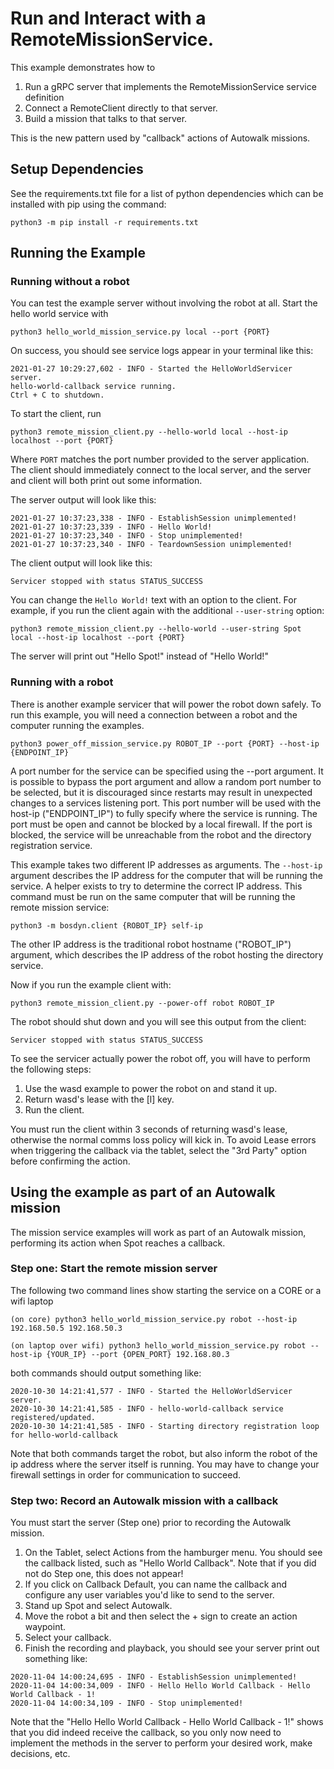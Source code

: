 <!--
Copyright (c) 2023 Boston Dynamics, Inc.  All rights reserved.

Downloading, reproducing, distributing or otherwise using the SDK Software
is subject to the terms and conditions of the Boston Dynamics Software
Development Kit License (20191101-BDSDK-SL).
-->

# Run and Interact with a RemoteMissionService.

This example demonstrates how to

1. Run a gRPC server that implements the RemoteMissionService service definition
2. Connect a RemoteClient directly to that server.
3. Build a mission that talks to that server.

This is the new pattern used by "callback" actions of Autowalk missions.

## Setup Dependencies

See the requirements.txt file for a list of python dependencies which can be installed with pip using the command:

```
python3 -m pip install -r requirements.txt
```

## Running the Example

### Running without a robot

You can test the example server without involving the robot at all. Start the hello world service with

```
python3 hello_world_mission_service.py local --port {PORT}
```

On success, you should see service logs appear in your terminal like this:

```
2021-01-27 10:29:27,602 - INFO - Started the HelloWorldServicer server.
hello-world-callback service running.
Ctrl + C to shutdown.
```

To start the client, run

```
python3 remote_mission_client.py --hello-world local --host-ip localhost --port {PORT}
```

Where `PORT` matches the port number provided to the server application. The client should immediately connect to the local server, and the server and client will both print out some information.

The server output will look like this:

```
2021-01-27 10:37:23,338 - INFO - EstablishSession unimplemented!
2021-01-27 10:37:23,339 - INFO - Hello World!
2021-01-27 10:37:23,340 - INFO - Stop unimplemented!
2021-01-27 10:37:23,340 - INFO - TeardownSession unimplemented!
```

The client output will look like this:

```
Servicer stopped with status STATUS_SUCCESS
```

You can change the `Hello World!` text with an option to the client. For example, if you run the client again with the additional `--user-string` option:

```
python3 remote_mission_client.py --hello-world --user-string Spot local --host-ip localhost --port {PORT}
```

The server will print out "Hello Spot!" instead of "Hello World!"

### Running with a robot

There is another example servicer that will power the robot down safely. To run this example, you will need a connection between a robot and the computer running the examples.

```
python3 power_off_mission_service.py ROBOT_IP --port {PORT} --host-ip {ENDPOINT_IP}
```

A port number for the service can be specified using the --port argument. It is possible to bypass the port argument and allow a random port number to be selected, but it is discouraged since restarts may result in unexpected changes to a services listening port. This port number will be used with the host-ip ("ENDPOINT_IP") to fully specify where the service is running. The port must be open and cannot be blocked by a local firewall. If the port is blocked, the service will be unreachable from the robot and the directory registration service.

This example takes two different IP addresses as arguments. The `--host-ip` argument describes the IP address for the computer that will be running the service. A helper exists to try to determine the correct IP address. This command must be run on the same computer that will be running the remote mission service:

```
python3 -m bosdyn.client {ROBOT_IP} self-ip
```

The other IP address is the traditional robot hostname ("ROBOT_IP") argument, which describes the IP address of the robot hosting the directory service.

Now if you run the example client with:

```
python3 remote_mission_client.py --power-off robot ROBOT_IP
```

The robot should shut down and you will see this output from the client:

```
Servicer stopped with status STATUS_SUCCESS
```

To see the servicer actually power the robot off, you will have to perform the following steps:

1. Use the wasd example to power the robot on and stand it up.
2. Return wasd's lease with the [l] key.
3. Run the client.

You must run the client within 3 seconds of returning wasd's lease, otherwise the normal comms loss policy will kick in. To avoid Lease errors when triggering the callback via the tablet, select the "3rd Party" option before confirming the action.

## Using the example as part of an Autowalk mission

The mission service examples will work as part of an Autowalk mission, performing its action when Spot reaches a callback.

### Step one: Start the remote mission server

The following two command lines show starting the service on a CORE or a wifi laptop

```
(on core) python3 hello_world_mission_service.py robot --host-ip 192.168.50.5 192.168.50.3

(on laptop over wifi) python3 hello_world_mission_service.py robot --host-ip {YOUR_IP} --port {OPEN_PORT} 192.168.80.3
```

both commands should output something like:

```
2020-10-30 14:21:41,577 - INFO - Started the HelloWorldServicer server.
2020-10-30 14:21:41,585 - INFO - hello-world-callback service registered/updated.
2020-10-30 14:21:41,585 - INFO - Starting directory registration loop for hello-world-callback
```

Note that both commands target the robot, but also inform the robot of the ip address where the server itself is running. You may have to change your firewall settings in order for communication to succeed.

### Step two: Record an Autowalk mission with a callback

You must start the server (Step one) prior to recording the Autowalk mission.

1. On the Tablet, select Actions from the hamburger menu. You should see the callback listed, such as "Hello World Callback". Note that if you did not do Step one, this does not appear!
2. If you click on Callback Default, you can name the callback and configure any user variables you'd like to send to the server.
3. Stand up Spot and select Autowalk.
4. Move the robot a bit and then select the + sign to create an action waypoint.
5. Select your callback.
6. Finish the recording and playback, you should see your server print out something like:

```
2020-11-04 14:00:24,695 - INFO - EstablishSession unimplemented!
2020-11-04 14:00:34,009 - INFO - Hello Hello World Callback - Hello World Callback - 1!
2020-11-04 14:00:34,109 - INFO - Stop unimplemented!
```

Note that the "Hello Hello World Callback - Hello World Callback - 1!" shows that you did indeed receive the callback, so you only now need to implement the methods in the server to perform your desired work, make decisions, etc.
